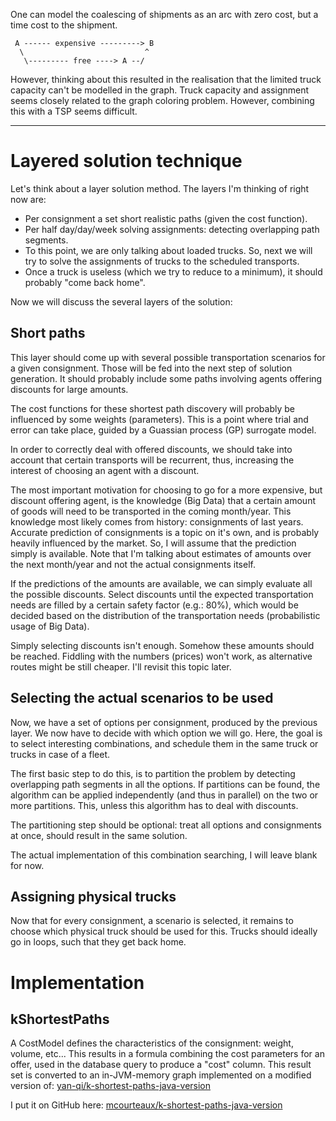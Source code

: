 
One can model the coalescing of shipments as an arc with zero cost, but a time
cost to the shipment.

     A ------ expensive ---------> B
      \                           ^
       \--------- free ----> A --/

However, thinking about this resulted in the realisation that the limited truck
capacity can't be modelled in the graph. Truck capacity and assignment seems
closely related to the graph coloring problem. However, combining this with a
TSP seems difficult.

--------------------------------------------------------------------------------

# Layered solution technique

Let's think about a layer solution method. The layers I'm thinking of right now
are:

 - Per consignment a set short realistic paths (given the cost function).
 - Per half day/day/week solving assignments: detecting overlapping path
   segments.
 - To this point, we are only talking about loaded trucks. So, next we will
   try to solve the assignments of trucks to the scheduled transports.
 - Once a truck is useless (which we try to reduce to a minimum), it should
   probably "come back home".

Now we will discuss the several layers of the solution:

## Short paths
This layer should come up with several possible transportation scenarios for a
given consignment. Those will be fed into the next step of solution generation.
It should probably include some paths involving agents offering discounts for
large amounts.

The cost functions for these shortest path discovery will probably be influenced
by some weights (parameters). This is a point where trial and error can take
place, guided by a Guassian process (GP) surrogate model.

In order to correctly deal with offered discounts, we should take into account
that certain transports will be recurrent, thus, increasing the interest of
choosing an agent with a discount.

The most important motivation for choosing to go for a more expensive, but
discount offering agent, is the knowledge (Big Data) that a certain amount of
goods will need to be transported in the coming month/year. This knowledge most
likely comes from history: consignments of last years. Accurate prediction of
consignments is a topic on it's own, and is probably heavily influenced by the
market. So, I will assume that the prediction simply is available. Note that I'm
talking about estimates of amounts over the next month/year and not the actual
consignments itself.

If the predictions of the amounts are available, we can simply evaluate all the
possible discounts. Select discounts until the expected transportation needs are
filled by a certain safety factor (e.g.: 80%), which would be decided based on
the distribution of the transportation needs (probabilistic usage of Big Data).

Simply selecting discounts isn't enough. Somehow these amounts should be
reached. Fiddling with the numbers (prices) won't work, as alternative routes
might be still cheaper. I'll revisit this topic later.

## Selecting the actual scenarios to be used
Now, we have a set of options per consignment, produced by the previous layer.
We now have to decide with which option we will go. Here, the goal is to select
interesting combinations, and schedule them in the same truck or trucks in case
of a fleet.

The first basic step to do this, is to partition the problem by detecting
overlapping path segments in all the options. If partitions can be found, the
algorithm can be applied independently (and thus in parallel) on the two or more
partitions. This, unless this algorithm has to deal with discounts.

The partitioning step should be optional: treat all options and consignments at
once, should result in the same solution.

The actual implementation of this combination searching, I will leave blank for
now.

## Assigning physical trucks
Now that for every consignment, a scenario is selected, it remains to choose
which physical truck should be used for this. Trucks should ideally go in loops,
such that they get back home.


# Implementation

## kShortestPaths
A CostModel defines the characteristics of the consignment: weight, volume,
etc... This results in a formula combining the cost parameters for an offer,
used in the database query to produce a "cost" column. This result set is
converted to an in-JVM-memory graph implemented on a modified version of:
[yan-qi/k-shortest-paths-java-version](https://github.com/yan-qi/k-shortest-paths-java-version)

I put it on GitHub here:
[mcourteaux/k-shortest-paths-java-version](https://github.com/mcourteaux/k-shortest-paths-java-version)


